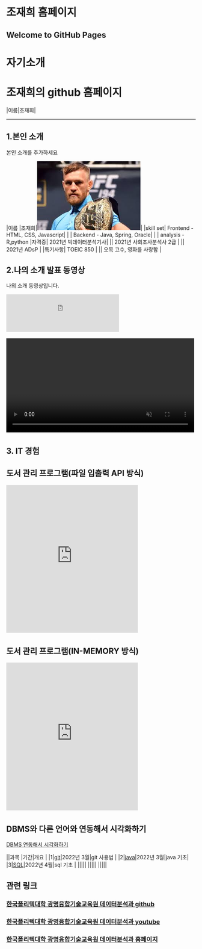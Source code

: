 # 조재희 홈페이지<br>
## Welcome to GitHub Pages<br>

# 자기소개<br>


# 조재희의 github 홈페이지<br>
|이름|조재희|



-----------------


## 1.본인 소개 <br>

본인 소개를 추가하세요<br>

|이름 |조재희|![jhJO](/images.jpeg)|
|skill set| Frontend - HTML, CSS, Javascript|
| | Backend - Java, Spring, Oracle|
| | analysis - R,python
|자격증| 2021년 빅데이터분석기사|
|| 2021년 사회조사분석사 2급 |
|| 2021년 ADsP |
|특기사항|  TOEIC 850 |
||  오목 고수,  영화를 사랑함 |

## 2.나의 소개 발표 동영상<br>

나의 소개 동영상입니다.<br>
<iframe width="300" height="100" src="https://www.youtube.com/embed/mMnae9IVsl8" title="YouTube video player" frameborder="0" allow="accelerometer; autoplay; clipboard-write; encrypted-media; gyroscope; picture-in-picture" allowfullscreen></iframe>

<video width="500" src="gmkopo.mp4" autoplay controls loop muted></video><br>

 
## 3. IT 경험<br>


## 도서 관리 프로그램(파일 입출력 API 방식)<br>
<iframe width="350" height="393" src="https://www.youtube.com/embed/YS1G5wik_eo" title="YouTube video player" frameborder="0" allow="accelerometer; autoplay; clipboard-write; encrypted-media; gyroscope; picture-in-picture" allowfullscreen></iframe>

## 도서 관리 프로그램(IN-MEMORY 방식)<br>
<iframe width="350" height="393" src="https://www.youtube.com/embed/qSjuKNe8xIg" title="YouTube video player" frameborder="0" allow="accelerometer; autoplay; clipboard-write; encrypted-media; gyroscope; picture-in-picture" allowfullscreen></iframe>

## DBMS와 다른 언어와 연동해서 시각화하기<br>

[DBMS 연동해서 시각화하기](https://wave-eustoma-b89.notion.site/INSIGHT-334fe47ed0374a099c87e7eb9bba7e26)





||과목 |기간|개요 |
|1|[git](https://github.com/chopilyeon/Git_Manual/)|2022년 3월|git 사용법 |
|2|[java](https://github.com/chopilyeon/JAVA/)|2022년 3월|java 기초|
|3|[SQL](https://wave-eustoma-b89.notion.site/LINUX-ORACLE-DBMS-8178cf852f434e95811ba2ce90225e14)|2022년 4월|sql 기초 |
|||||
|||||
|||||

## 관련 링크 
### [한국폴리텍대학 광명융합기술교육원 데이터분석과 github](https://koposoftware.github.io)
### [한국폴리텍대학 광명융합기술교육원 데이터분석과 youtube](https://www.youtube.com/channel/UCwTOdBeKnZo83qTpqc8-rTQ)
### [한국폴리텍대학 광명융합기술교육원 데이터분석과 홈페이지](https://www.kopo.ac.kr/gm)
